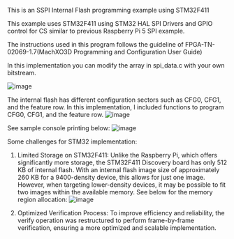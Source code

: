 This is an SSPI Internal Flash programming example using STM32F411

This example uses STM32F411 using STM32 HAL SPI Drivers and GPIO control for CS similar to previous Raspberry Pi 5 SPI example.

The instructions used in this program follows the guideline of FPGA-TN-02069-1.7(MachXO3D Programming and Configuration User Guide)

In this implementation you can modify the array in spi_data.c with your own bitstream.

![image](https://github.com/user-attachments/assets/513da793-7d51-4f61-b058-81fd711c09fa)

The internal flash has different configuration sectors such as CFG0, CFG1, and the feature row. In this implementation, I included functions to program CFG0, CFG1, and the feature row.
![image](https://github.com/user-attachments/assets/f4312b2e-80e2-4edf-9346-e2f216fee9d2)

See sample console printing below:
![image](https://github.com/user-attachments/assets/dc502ad6-be00-4f2c-86f4-9f67c3673d6e)

Some challenges for STM32 implementation:
1.  Limited Storage on STM32F411: Unlike the Raspberry Pi, which offers significantly more storage, the STM32F411 Discovery board has only 512 KB of internal flash. With an internal flash image size of approximately 260 KB for a 9400-density device, this allows for just one image. However, when targeting lower-density devices, it may be possible to fit two images within the available memory. See below for the memory region allocation:
 ![image](https://github.com/user-attachments/assets/55e7d559-24bb-4c6d-ae8b-6539bf7576d3)

2. Optimized Verification Process: To improve efficiency and reliability, the verify operation was restructured to perform frame-by-frame verification, ensuring a more optimized and scalable implementation.




